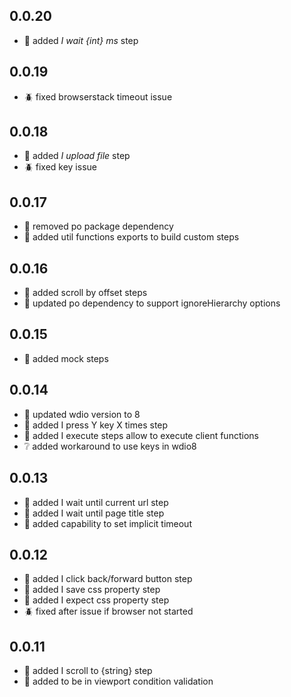 
## 0.0.20
- :rocket: added _I wait {int} ms_ step

## 0.0.19
- :beetle: fixed browserstack timeout issue

## 0.0.18
- :rocket: added _I upload file_ step
- :beetle: fixed key issue

## 0.0.17
- :rocket: removed po package dependency
- :rocket: added util functions exports to build custom steps

## 0.0.16
- :rocket: added scroll by offset steps
- :rocket: updated po dependency to support ignoreHierarchy options

## 0.0.15
- :rocket: added mock steps

## 0.0.14
- :rocket: updated wdio version to 8
- :rocket: added I press Y key X times step
- :rocket: added I execute steps allow to execute client functions
- :grey_question: added workaround to use keys in wdio8

## 0.0.13
- :rocket: added I wait until current url step
- :rocket: added I wait until page title step
- :rocket: added capability to set implicit timeout

## 0.0.12
- :rocket: added I click back/forward button step
- :rocket: added I save css property step
- :rocket: added I expect css property step
- :beetle: fixed after issue if browser not started

## 0.0.11
- :rocket: added I scroll to {string} step
- :rocket: added to be in viewport condition validation
